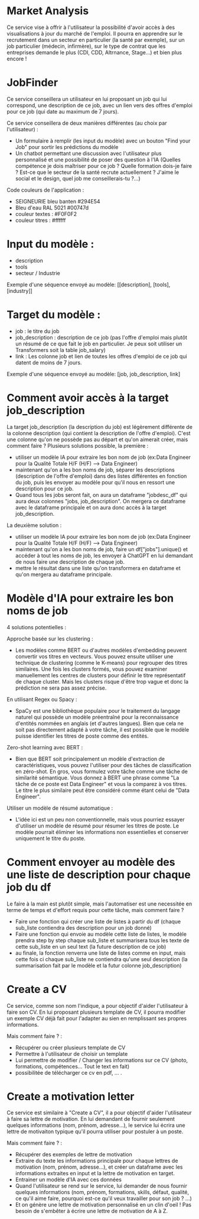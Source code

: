 # Market Analysis

Ce service vise à offrir à l'utilisateur la possibilité d'avoir accès à des visualisations à jour du marché de l'emploi. Il pourra en apprendre sur le recrutement dans un secteur en particulier (la santé par exemple), sur un job particulier (médecin, infirmère), sur le type de contrat que les entreprises demande le plus (CDI, CDD, Altrnance, Stage...) et bien plus encore !

# JobFinder
Ce service conseillera un utilisateur en lui proposant un job qui lui correspond, une description de ce job, avec un lien vers des offres d'emploi pour ce job (qui date au maximum de 7 jours).

Ce service conseillera de deux manières différentes (au choix par l'utilisateur) : 

- Un formulaire à remplir (les input du modèle) avec un bouton "Find your Job" pour sortir les prédictions du modèle
- Un chatbot permettant une discussion avec l'utilisateur plus personnalisé et une possibilité de poser des question à l'IA (Quelles compétence je dois maîtriser pour ce job ? Quelle formation dois-je faire ? Est-ce que le secteur de la santé recrute actuellement ? J'aime le social et le design, quel job me conseillerais-tu ?...) 

Code couleurs de l'application : 
- SEIGNEURIE bleu banten #294E54
- Bleu d'eau RAL 5021 #00747d
- couleur textes : #F0F0F2
- couleur titres : #ffffff

# Input du modèle : 

- description
- tools
- secteur / Industrie

Exemple d'une séquence envoyé au modèle: [[description], [tools], [industry]]

# Target du modèle : 

- job : le titre du job
- job_description : description de ce job (pas l'offre d'emploi mais plutôt un résumé de ce que fait le job en particulier. Je peux soit utiliser un Transformers soit la table job_salary)
- link : Les colonne job et lien de toutes les offres d'emploi de ce job qui datent de moins de 7 jours.

Exemple d'une séquence envoyé au modèle: [job, job_description, link]

# Comment avoir accès à la target job_description

La target job_description (la description du job) est légèrement différente de la colonne description (qui contient la description de l'offre d'emploi).
C'est une colonne qu'on ne possède pas au départ et qu'on aimerait créer, mais comment faire ?
Plusieurs solutions possible, la première :  

- utiliser un modèle IA pour extraire les bon nom de job (ex:Data Engineer pour la Qualité Totale H/F (H/F) --> Data Engineer)
- maintenant qu'on a les bon noms de job, séparer les descriptions (description de l'offre d'emploi) dans des listes différentes en fonction du job, puis les envoyer au modèle pour qu'il nous en ressort une description pour ce job.
- Quand tous les jobs seront fait, on aura un dataframe "jobdesc_df" qui aura deux colonnes "jobs, job_description". On mergera ce dataframe avec le dataframe principale et on aura donc accès à la target job_description.

La deuxième solution : 

- utiliser un modèle IA pour extraire les bon nom de job (ex:Data Engineer pour la Qualité Totale H/F (H/F) --> Data Engineer)
- maintenant qu'on a les bon noms de job, faire un df["jobs"].unique() et accéder à tout les noms de job, les envoyer à ChatGPT en lui demandant de nous faire une description de chaque job.
- mettre le résultat dans une liste qu'on transformera en dataframe et qu'on mergera au dataframe principale.

# Modèle d'IA pour extraire les bon noms de job

4 solutions potentielles : 

Approche basée sur les clustering :

- Les modèles comme BERT ou d'autres modèles d'embedding peuvent convertir vos titres en vecteurs. Vous pouvez ensuite utiliser une technique de clustering (comme le K-means) pour regrouper des titres similaires. Une fois les clusters formés, vous pouvez examiner manuellement les centres de clusters pour définir le titre représentatif de chaque cluster. Mais les clusters risque d'être trop vague et donc la prédiction ne sera pas assez précise.

En utilisant Regex ou Spacy :

- SpaCy est une bibliothèque populaire pour le traitement du langage naturel qui possède un modèle préentraîné pour la reconnaissance d'entités nommées en anglais (et d'autres langues). Bien que cela ne soit pas directement adapté à votre tâche, il est possible que le modèle puisse identifier les titres de poste comme des entités.

Zero-shot learning avec BERT :

- Bien que BERT soit principalement un modèle d'extraction de caractéristiques, vous pouvez l'utiliser pour des tâches de classification en zéro-shot. En gros, vous formulez votre tâche comme une tâche de similarité sémantique. Vous donnez à BERT une phrase comme "La tâche de ce poste est Data Engineer" et vous la comparez à vos titres. Le titre le plus similaire peut être considéré comme étant celui de "Data Engineer".

Utiliser un modèle de résumé automatique : 

- L'idée ici est un peu non conventionnelle, mais vous pourriez essayer d'utiliser un modèle de résumé pour résumer les titres de poste. Le modèle pourrait éliminer les informations non essentielles et conserver uniquement le titre du poste.

# Comment envoyer au modèle des une liste de description pour chaque job du df 

Le faire à la main est plutôt simple, mais l'automatiser est une necessitée en terme de temps et d'effort requis pour cette tâche, mais comment faire ? 

- Faire une fonction qui créer une liste de listes à partir du df (chaque sub_liste contiendra des description pour un job donné)
- Faire une fonction qui envoie au modèle cette liste de listes, le modèle prendra step by step chaque sub_liste et summarisera tous les texte de cette sub_liste en un seul text (la future description de ce job)
- au finale, la fonction renverra une liste de listes comme en input, mais cette fois ci chaque sub_liste ne contiendra qu'une seul description (la summarisation fait par le modèle et la futur colonne job_description)


# Create a CV 

Ce service, comme son nom l'indique, a pour objectif d'aider l'utilisateur à faire son CV. En lui proposant plusieurs template de CV, il pourra modifier un exemple CV déjà fait pour l'adapter au sien en remplissant ses propres informations.

Mais comment faire ? : 

- Récupérer ou créer plusieurs template de CV
- Permettre à l'utilisateur de choisir un template
- Lui permettre de modifier / Changer les informations sur ce CV (photo, formations, compétences... Tout le text en fait)
- possibilitée de télécharger ce cv en pdf, ... .


# Create a motivation letter

Ce service est similaire à "Create a CV", il a pour objectif d'aider l'utilisateur à faire sa lettre de motivation. En lui demandant de fournir seulement quelques informations (nom, prénom, adresse...), le service lui écrira une lettre de motivaiton typique qu'il pourra utiliser pour postuler à un poste.

Mais comment faire ? :

- Récupérer des exemples de lettre de motivation 
- Extraire du texte les informations principale pour chaque lettres de motivation (nom, prénom, adresse...), et créer un dataframe avec les informations extraites en input et la lettre de motivation en target.
- Entrainer un modèle d'IA avec ces données
- Quand l'utilisateur se rend sur le service, lui demander de nous fournir quelques informations (nom, prénom, formations, skills, défaut, qualité, ce qu'il aime faire, pourquoi est-ce qu'il veux travailler pour son job ? ...)
- Et on génère une lettre de motivation personnalisé en un clin d'oeil ! Pas besoin de s'embêter à écrire une lettre de motivation de A à Z.